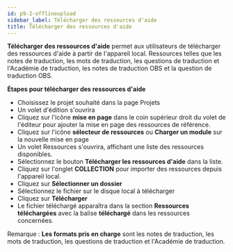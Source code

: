 ```yaml
---
id: p9-2-offlineupload
sidebar_label: Télécharger des ressources d'aide
title: Télécharger des ressources d'aide
---
```

**Télécharger des ressources d'aide** permet aux utilisateurs de télécharger des ressources d'aide à partir de l'appareil local. Ressources telles que les notes de traduction, les mots de traduction, les questions de traduction et l'Académie de traduction, les notes de traduction OBS et la question de traduction OBS.

**Étapes pour télécharger des ressources d'aide**
- Choisissez le projet souhaité dans la page Projets
- Un volet d'édition s'ouvrira
- Cliquez sur l'icône **mise en page** dans le coin supérieur droit du volet de l'éditeur pour ajouter la mise en page des ressources de référence.
- Cliquez sur l'icône **sélecteur de ressources** ou **Charger un module** sur la nouvelle mise en page
- Un volet Ressources s'ouvrira, affichant une liste des ressources disponibles.
- Sélectionnez le bouton **Télécharger les ressources d'aide** dans la liste.
- Cliquez sur l'onglet **COLLECTION** pour importer des ressources depuis l'appareil local.
- Cliquez sur **Sélectionner un dossier**
- Sélectionnez le fichier sur le disque local à télécharger
- Cliquez sur **Télécharger**
- Le fichier téléchargé apparaîtra dans la section **Ressources téléchargées** avec la balise **téléchargé** dans les ressources concernées.
  
Remarque : **Les formats pris en charge** sont les notes de traduction, les mots de traduction, les questions de traduction et l'Académie de traduction.

